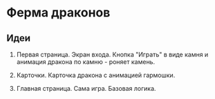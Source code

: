 # Ферма драконов

## Идеи

1) Первая страница. Экран входа. Кнопка "Играть" в виде камня и анимация дракона по камню - роняет камень.

2) Карточки. Карточка дракона с анимацией гармошки.

3) Главная страница. Сама игра. Базовая логика. 